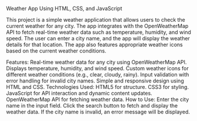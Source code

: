 Weather App Using HTML, CSS, and JavaScript

This project is a simple weather application that allows users to check the current weather for any city. The app integrates with the OpenWeatherMap API to fetch real-time weather data such as temperature, humidity, and wind speed. The user can enter a city name, and the app will display the weather details for that location. The app also features appropriate weather icons based on the current weather conditions.

Features:
Real-time weather data for any city using OpenWeatherMap API.
Displays temperature, humidity, and wind speed.
Custom weather icons for different weather conditions (e.g., clear, cloudy, rainy).
Input validation with error handling for invalid city names.
Simple and responsive design using HTML and CSS.
Technologies Used:
HTML5 for structure.
CSS3 for styling.
JavaScript for API interaction and dynamic content updates.
OpenWeatherMap API for fetching weather data.
How to Use:
Enter the city name in the input field.
Click the search button to fetch and display the weather data.
If the city name is invalid, an error message will be displayed.
